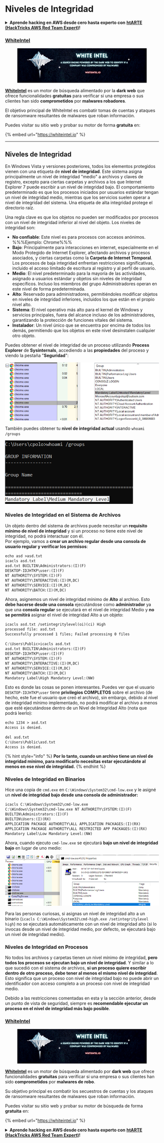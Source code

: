 # Niveles de Integridad

<details>

<summary><strong>Aprende hacking en AWS desde cero hasta experto con</strong> <a href="https://training.hacktricks.xyz/courses/arte"><strong>htARTE (HackTricks AWS Red Team Expert)</strong></a><strong>!</strong></summary>

Otras formas de apoyar a HackTricks:

* Si deseas ver tu **empresa anunciada en HackTricks** o **descargar HackTricks en PDF**, ¡Consulta los [**PLANES DE SUSCRIPCIÓN**](https://github.com/sponsors/carlospolop)!
* Obtén el [**oficial PEASS & HackTricks swag**](https://peass.creator-spring.com)
* Descubre [**The PEASS Family**](https://opensea.io/collection/the-peass-family), nuestra colección exclusiva de [**NFTs**](https://opensea.io/collection/the-peass-family)
* **Únete al** 💬 [**grupo de Discord**](https://discord.gg/hRep4RUj7f) o al [**grupo de telegram**](https://t.me/peass) o **síguenos** en **Twitter** 🐦 [**@carlospolopm**](https://twitter.com/hacktricks\_live)**.**
* **Comparte tus trucos de hacking enviando PRs a los repositorios de** [**HackTricks**](https://github.com/carlospolop/hacktricks) y [**HackTricks Cloud**](https://github.com/carlospolop/hacktricks-cloud).

</details>

### [WhiteIntel](https://whiteintel.io)

<figure><img src="/.gitbook/assets/image (1224).png" alt=""><figcaption></figcaption></figure>

[**WhiteIntel**](https://whiteintel.io) es un motor de búsqueda alimentado por la **dark web** que ofrece funcionalidades **gratuitas** para verificar si una empresa o sus clientes han sido **comprometidos** por **malwares robadores**.

El objetivo principal de WhiteIntel es combatir tomas de cuentas y ataques de ransomware resultantes de malwares que roban información.

Puedes visitar su sitio web y probar su motor de forma **gratuita** en:

{% embed url="https://whiteintel.io" %}

---

## Niveles de Integridad

En Windows Vista y versiones posteriores, todos los elementos protegidos vienen con una etiqueta de **nivel de integridad**. Este sistema asigna principalmente un nivel de integridad "medio" a archivos y claves de registro, excepto para ciertas carpetas y archivos a los que Internet Explorer 7 puede escribir a un nivel de integridad bajo. El comportamiento predeterminado es que los procesos iniciados por usuarios estándar tengan un nivel de integridad medio, mientras que los servicios suelen operar a nivel de integridad del sistema. Una etiqueta de alta integridad protege el directorio raíz.

Una regla clave es que los objetos no pueden ser modificados por procesos con un nivel de integridad inferior al nivel del objeto. Los niveles de integridad son:

* **No confiable**: Este nivel es para procesos con accesos anónimos. %%%Ejemplo: Chrome%%%
* **Bajo**: Principalmente para interacciones en internet, especialmente en el Modo Protegido de Internet Explorer, afectando archivos y procesos asociados, y ciertas carpetas como la **Carpeta de Internet Temporal**. Los procesos de baja integridad enfrentan restricciones significativas, incluido el acceso limitado de escritura al registro y al perfil de usuario.
* **Medio**: El nivel predeterminado para la mayoría de las actividades, asignado a usuarios estándar y objetos sin niveles de integridad específicos. Incluso los miembros del grupo Administradores operan en este nivel de forma predeterminada.
* **Alto**: Reservado para administradores, permitiéndoles modificar objetos en niveles de integridad inferiores, incluidos los que están en el propio nivel alto.
* **Sistema**: El nivel operativo más alto para el kernel de Windows y servicios principales, fuera del alcance incluso de los administradores, garantizando la protección de funciones vitales del sistema.
* **Instalador**: Un nivel único que se encuentra por encima de todos los demás, permitiendo que los objetos en este nivel desinstalen cualquier otro objeto.

Puedes obtener el nivel de integridad de un proceso utilizando **Process Explorer** de **Sysinternals**, accediendo a las **propiedades** del proceso y viendo la pestaña "**Seguridad**":

![](<../../.gitbook/assets/image (821).png>)

También puedes obtener tu **nivel de integridad actual** usando `whoami /groups`

![](<../../.gitbook/assets/image (322).png>)

### Niveles de Integridad en el Sistema de Archivos

Un objeto dentro del sistema de archivos puede necesitar un **requisito mínimo de nivel de integridad** y si un proceso no tiene este nivel de integridad, no podrá interactuar con él.\
Por ejemplo, vamos a **crear un archivo regular desde una consola de usuario regular y verificar los permisos**:
```
echo asd >asd.txt
icacls asd.txt
asd.txt BUILTIN\Administrators:(I)(F)
DESKTOP-IDJHTKP\user:(I)(F)
NT AUTHORITY\SYSTEM:(I)(F)
NT AUTHORITY\INTERACTIVE:(I)(M,DC)
NT AUTHORITY\SERVICE:(I)(M,DC)
NT AUTHORITY\BATCH:(I)(M,DC)
```
Ahora, asignemos un nivel de integridad mínimo de **Alto** al archivo. Esto **debe hacerse desde una consola** ejecutándose como **administrador** ya que una **consola regular** se ejecutará en el nivel de integridad Medio y **no se permitirá** asignar el nivel de integridad Alto a un objeto:
```
icacls asd.txt /setintegritylevel(oi)(ci) High
processed file: asd.txt
Successfully processed 1 files; Failed processing 0 files

C:\Users\Public>icacls asd.txt
asd.txt BUILTIN\Administrators:(I)(F)
DESKTOP-IDJHTKP\user:(I)(F)
NT AUTHORITY\SYSTEM:(I)(F)
NT AUTHORITY\INTERACTIVE:(I)(M,DC)
NT AUTHORITY\SERVICE:(I)(M,DC)
NT AUTHORITY\BATCH:(I)(M,DC)
Mandatory Label\High Mandatory Level:(NW)
```
Esto es donde las cosas se ponen interesantes. Puedes ver que el usuario `DESKTOP-IDJHTKP\user` tiene **privilegios COMPLETOS** sobre el archivo (de hecho, este fue el usuario que creó el archivo), sin embargo, debido al nivel de integridad mínimo implementado, no podrá modificar el archivo a menos que esté ejecutándose dentro de un Nivel de Integridad Alto (nota que podrá leerlo):
```
echo 1234 > asd.txt
Access is denied.

del asd.txt
C:\Users\Public\asd.txt
Access is denied.
```
{% hint style="info" %}
**Por lo tanto, cuando un archivo tiene un nivel de integridad mínimo, para modificarlo necesitas estar ejecutándote al menos en ese nivel de integridad.**
{% endhint %}

### Niveles de Integridad en Binarios

Hice una copia de `cmd.exe` en `C:\Windows\System32\cmd-low.exe` y le asigné un **nivel de integridad bajo desde una consola de administrador:**
```
icacls C:\Windows\System32\cmd-low.exe
C:\Windows\System32\cmd-low.exe NT AUTHORITY\SYSTEM:(I)(F)
BUILTIN\Administrators:(I)(F)
BUILTIN\Users:(I)(RX)
APPLICATION PACKAGE AUTHORITY\ALL APPLICATION PACKAGES:(I)(RX)
APPLICATION PACKAGE AUTHORITY\ALL RESTRICTED APP PACKAGES:(I)(RX)
Mandatory Label\Low Mandatory Level:(NW)
```
Ahora, cuando ejecuto `cmd-low.exe` se ejecutará **bajo un nivel de integridad bajo** en lugar de uno medio:

![](<../../.gitbook/assets/image (310).png>)

Para las personas curiosas, si asignas un nivel de integridad alto a un binario (`icacls C:\Windows\System32\cmd-high.exe /setintegritylevel high`) no se ejecutará automáticamente con un nivel de integridad alto (si lo invocas desde un nivel de integridad medio, por defecto, se ejecutará bajo un nivel de integridad medio).

### Niveles de Integridad en Procesos

No todos los archivos y carpetas tienen un nivel mínimo de integridad, **pero todos los procesos se ejecutan bajo un nivel de integridad**. Y similar a lo que sucedió con el sistema de archivos, **si un proceso quiere escribir dentro de otro proceso, debe tener al menos el mismo nivel de integridad**. Esto significa que un proceso con nivel de integridad bajo no puede abrir un identificador con acceso completo a un proceso con nivel de integridad medio.

Debido a las restricciones comentadas en esta y la sección anterior, desde un punto de vista de seguridad, siempre es **recomendable ejecutar un proceso en el nivel de integridad más bajo posible**.


### [WhiteIntel](https://whiteintel.io)

<figure><img src="/.gitbook/assets/image (1224).png" alt=""><figcaption></figcaption></figure>

[**WhiteIntel**](https://whiteintel.io) es un motor de búsqueda alimentado por **dark web** que ofrece funcionalidades **gratuitas** para verificar si una empresa o sus clientes han sido **comprometidos** por **malwares de robo**.

Su objetivo principal es combatir los secuestros de cuentas y los ataques de ransomware resultantes de malwares que roban información.

Puedes visitar su sitio web y probar su motor de búsqueda de forma **gratuita** en:

{% embed url="https://whiteintel.io" %}


<details>

<summary><strong>Aprende hacking en AWS desde cero hasta experto con</strong> <a href="https://training.hacktricks.xyz/courses/arte"><strong>htARTE (HackTricks AWS Red Team Expert)</strong></a><strong>!</strong></summary>

Otras formas de apoyar a HackTricks:

* Si deseas ver tu **empresa anunciada en HackTricks** o **descargar HackTricks en PDF** ¡Consulta los [**PLANES DE SUSCRIPCIÓN**](https://github.com/sponsors/carlospolop)!
* Obtén la [**merchandising oficial de PEASS & HackTricks**](https://peass.creator-spring.com)
* Descubre [**The PEASS Family**](https://opensea.io/collection/the-peass-family), nuestra colección exclusiva de [**NFTs**](https://opensea.io/collection/the-peass-family)
* **Únete al** 💬 [**grupo de Discord**](https://discord.gg/hRep4RUj7f) o al [**grupo de telegram**](https://t.me/peass) o **síguenos** en **Twitter** 🐦 [**@carlospolopm**](https://twitter.com/hacktricks\_live)**.**
* **Comparte tus trucos de hacking enviando PRs a los repositorios de** [**HackTricks**](https://github.com/carlospolop/hacktricks) y [**HackTricks Cloud**](https://github.com/carlospolop/hacktricks-cloud).

</details>
